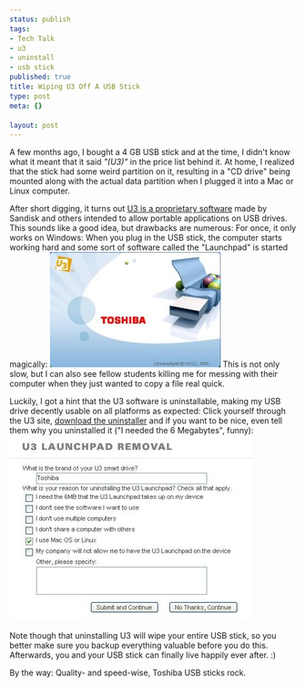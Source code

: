 ```yaml
--- 
status: publish
tags: 
- Tech Talk
- u3
- uninstall
- usb stick
published: true
title: Wiping U3 Off A USB Stick
type: post
meta: {}

layout: post
---
```

A few months ago, I bought a 4&nbsp;GB USB stick and at the time, I didn't know what it meant that it said <em>"(U3)"</em> in the price list behind it. At home, I realized that the stick had some weird partition on it, resulting in a "CD drive" being mounted along with the actual data partition when I plugged it into a Mac or Linux computer.

After short digging, it turns out <a href="http://en.wikipedia.org/wiki/U3">U3 is a proprietary software</a> made by Sandisk and others intended to allow portable applications on USB drives. This sounds like a good idea, but drawbacks are numerous: For once, it only works on Windows: When you plug in the USB stick, the computer starts working hard and some sort of software called the "Launchpad" is started magically:
<img src='/media/wp/2007/11/u3-starting.jpg' alt='The U3 Launchpad starting' />
This is not only slow, but I can also see fellow students killing me for messing with their computer when they just wanted to copy a file real quick.

Luckily, I got a hint that the U3 software is uninstallable, making my USB drive decently usable on all platforms as expected: Click yourself through the U3 site, <a href="http://u3.com/support/default.aspx#CQ3">download the uninstaller</a> and if you want to be nice, even tell them why you uninstalled it ("I needed the 6 Megabytes", funny):
<img src='/media/wp/2007/11/u3-removal.jpg' alt='U3 Removal' />

Note though that uninstalling U3 will wipe your entire USB stick, so you better make sure you backup everything valuable before you do this. Afterwards, you and your USB stick can finally live happily ever after. :)

By the way: Quality- and speed-wise, Toshiba USB sticks rock.
